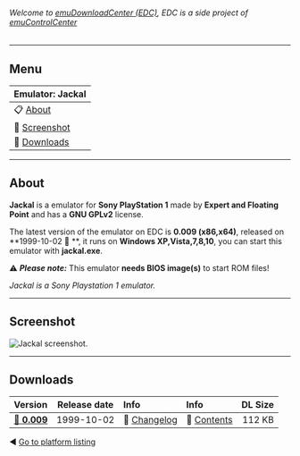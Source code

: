 ###### Welcome to [emuDownloadCenter (EDC)](https://github.com/PhoenixInteractiveNL/emuDownloadCenter/wiki/), EDC is a side project of [emuControlCenter](https://github.com/PhoenixInteractiveNL/emuControlCenter/wiki/)
***
## Menu
| **Emulator: Jackal** |
|:---------|
| :clipboard: [About](#about) |
| :sunrise: [Screenshot](#screenshot) |
| :floppy_disk: [Downloads](#downloads) |
***
## About
**Jackal** is a emulator for **Sony PlayStation 1** made by **Expert and Floating Point** and has a **GNU GPLv2** license.

The latest version of the emulator on EDC is **0.009 (x86,x64)**, released on **1999-10-02 :triangular_flag_on_post: **, it runs on **Windows XP,Vista,7,8,10**, you can start this emulator with **jackal.exe**.

:warning: _**Please note:**_ This emulator **needs BIOS image(s)** to start ROM files!

_Jackal is a Sony Playstation 1 emulator._
***
## Screenshot
![](https://raw.githubusercontent.com/PhoenixInteractiveNL/emuDownloadCenter/master/hooks/jackal/screen.jpg "Jackal screenshot.")
***
## Downloads
| Version  | Release date  | Info       | Info       | DL Size    |
|:---------|:-------------:|:-----------|:-----------|-----------:|
| [:floppy_disk: **0.009**](https://github.com/PhoenixInteractiveNL/edc-repo0005/raw/master/jackal/0.009.7z) | 1999-10-02 | :page_facing_up: [Changelog](https://github.com/PhoenixInteractiveNL/edc-repo0005/blob/master/jackal/0.009_changelog.txt) | :mag_right: [Contents](https://github.com/PhoenixInteractiveNL/edc-repo0005/blob/master/jackal/0.009_contents.txt) | 112 KB |

:arrow_backward: [Go to platform listing](https://github.com/PhoenixInteractiveNL/emuDownloadCenter/wiki/EDC-Platform-List)
